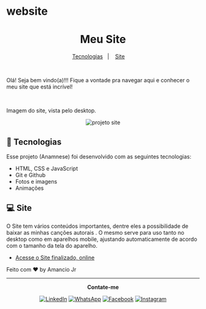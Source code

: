 # website

<h1 align="center"> Meu Site </h1>

<p align="center">
  <a href="#-tecnologias">Tecnologias</a>&nbsp;&nbsp;&nbsp;|&nbsp;&nbsp;&nbsp;
  <a href="#-site">Site</a>&nbsp;&nbsp;&nbsp;&nbsp;&nbsp;&nbsp;
 </p>

<br>

<p> Olá! Seja bem vindo(a)!!! Fique a vontade pra navegar aqui e conhecer o meu site que está incrível!</p>
<br>
<p>Imagem do site, vista pelo desktop.</p>
<p align="center">

  <img alt="projeto site" src="https://github.com/user-attachments/assets/8399ed8e-cc76-4007-9ef5-4747345f6c57">
  
</p>

## 🚀 Tecnologias

Esse projeto (Anamnese) foi desenvolvido com as seguintes tecnologias:

- HTML, CSS e JavaScript
- Git e Github
- Fotos e imagens
- Animações

## 💻 Site 

O Site tem vários conteúdos importantes, dentre eles a possibilidade de baixar as minhas canções autorais . O mesmo serve para uso tanto no desktop como em aparelhos mobile, ajustando automaticamente de acordo com o tamanho da tela do aparelho.

- [Acesse o Site finalizado, online](https://amanciojunior.com.br/)

Feito com ♥ by Amancio Jr

---
<p align="center">
  <b>Contate-me</b>
</p>
<p align="center">
  <a href="https://www.linkedin.com/in/jr-am%C3%A2ncio-66b6312a6/" title="LinkedIn">
  <img src="https://img.shields.io/badge/-Linkedin-0e76a8?style=flat-square&logo=Linkedin&logoColor=white&link=LINK-DO-SEU-LINKEDIN" alt="LinkedIn"/></a>
  <a href="https://wa.me/5581996174799" title="WhatsApp">
  <img src="https://img.shields.io/badge/-WhatsApp-25d366?style=flat-square&labelColor=25d366&logo=whatsapp&logoColor=white&link=API-DO-SEU-WHATSAPP" alt="WhatsApp"/></a>
  <a href="https://www.facebook.com/?locale=pt_BR" title="Facebook">
  <img src="https://img.shields.io/badge/-Facebook-3b5998?style=flat-square&labelColor=3b5998&logo=facebook&logoColor=white&link=LINK-DO-SEU-FACEBOOK" alt="Facebook"/></a>
  <a href="https://instagram.com/junior.amancio" title="Instagram">
  <img src="https://img.shields.io/badge/-Instagram-DF0174?style=flat-square&labelColor=DF0174&logo=instagram&logoColor=white&link=LINK-DO-SEU-INSTAGRAM" alt="Instagram"/></a>
</p>

